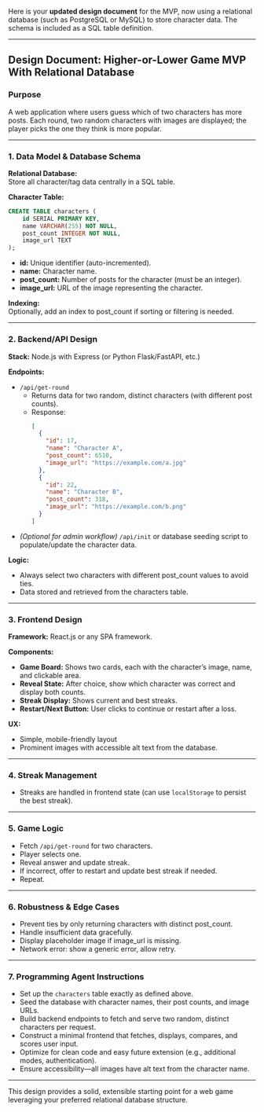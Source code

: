 Here is your **updated design document** for the MVP, now using a relational database (such as PostgreSQL or MySQL) to store character data. The schema is included as a SQL table definition.

***

## Design Document: Higher-or-Lower Game MVP With Relational Database

### Purpose

A web application where users guess which of two characters has more posts. Each round, two random characters with images are displayed; the player picks the one they think is more popular.

***

### 1. Data Model & Database Schema

**Relational Database:**  
Store all character/tag data centrally in a SQL table.

**Character Table:**

```sql
CREATE TABLE characters (
    id SERIAL PRIMARY KEY,
    name VARCHAR(255) NOT NULL,
    post_count INTEGER NOT NULL,
    image_url TEXT
);
```

- **id:** Unique identifier (auto-incremented).
- **name:** Character name.
- **post_count:** Number of posts for the character (must be an integer).
- **image_url:** URL of the image representing the character.

**Indexing:**  
Optionally, add an index to post_count if sorting or filtering is needed.

***

### 2. Backend/API Design

**Stack:** Node.js with Express (or Python Flask/FastAPI, etc.)

**Endpoints:**

- `/api/get-round`  
  - Returns data for two random, distinct characters (with different post counts).
  - Response:  
    ```json
    [
      {
        "id": 17,
        "name": "Character A",
        "post_count": 6510,
        "image_url": "https://example.com/a.jpg"
      },
      {
        "id": 22,
        "name": "Character B",
        "post_count": 318,
        "image_url": "https://example.com/b.png"
      }
    ]
    ```
- *(Optional for admin workflow)* `/api/init` or database seeding script to populate/update the character data.

**Logic:**
- Always select two characters with different post_count values to avoid ties.
- Data stored and retrieved from the characters table.

***

### 3. Frontend Design

**Framework:** React.js or any SPA framework.

**Components:**
- **Game Board:** Shows two cards, each with the character’s image, name, and clickable area.
- **Reveal State:** After choice, show which character was correct and display both counts.
- **Streak Display:** Shows current and best streaks.
- **Restart/Next Button:** User clicks to continue or restart after a loss.

**UX:**
- Simple, mobile-friendly layout
- Prominent images with accessible alt text from the database.

***

### 4. Streak Management

- Streaks are handled in frontend state (can use `localStorage` to persist the best streak).

***

### 5. Game Logic

- Fetch `/api/get-round` for two characters.
- Player selects one.
- Reveal answer and update streak.
- If incorrect, offer to restart and update best streak if needed.
- Repeat.

***

### 6. Robustness & Edge Cases

- Prevent ties by only returning characters with distinct post_count.
- Handle insufficient data gracefully.
- Display placeholder image if image_url is missing.
- Network error: show a generic error, allow retry.

***

### 7. Programming Agent Instructions

- Set up the `characters` table exactly as defined above.
- Seed the database with character names, their post counts, and image URLs.
- Build backend endpoints to fetch and serve two random, distinct characters per request.
- Construct a minimal frontend that fetches, displays, compares, and scores user input.
- Optimize for clean code and easy future extension (e.g., additional modes, authentication).
- Ensure accessibility—all images have alt text from the character name.

***

This design provides a solid, extensible starting point for a web game leveraging your preferred relational database structure.